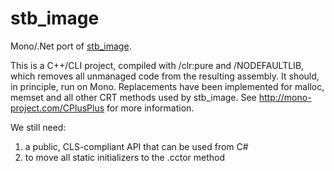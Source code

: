 stb_image
=========

Mono/.Net port of [stb_image](http://nothings.org/).

This is a C++/CLI project, compiled with /clr:pure and /NODEFAULTLIB, which removes all unmanaged code from the resulting assembly. It should, in principle, run on Mono. Replacements have been implemented for malloc, memset and all other CRT methods used by stb_image. See http://mono-project.com/CPlusPlus for more information.

We still need:
1. a public, CLS-compliant API that can be used from C#
2. to move all static initializers to the .cctor method

